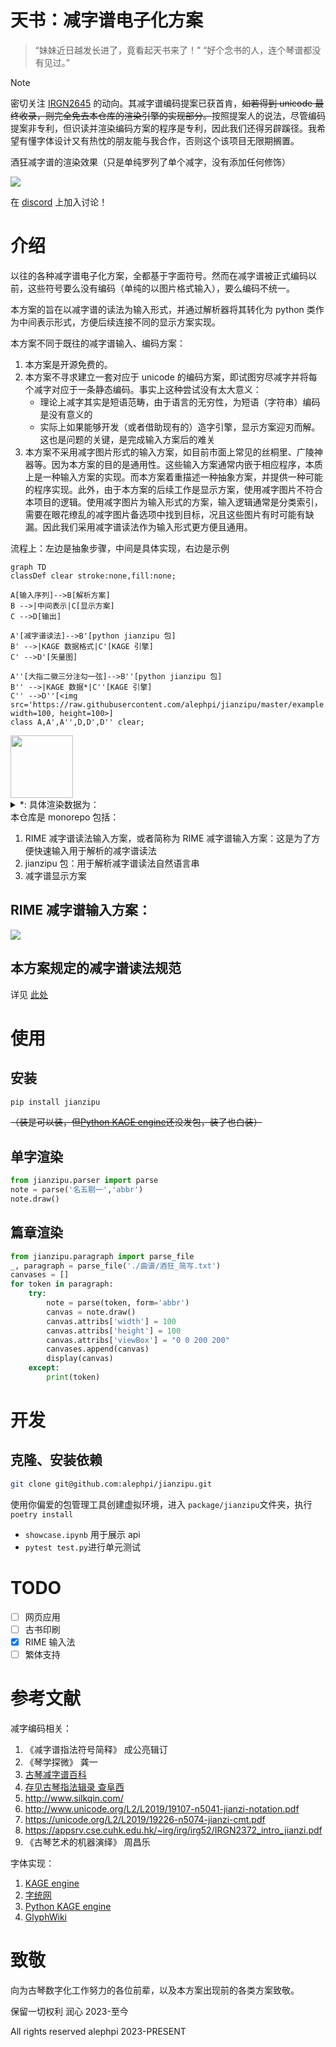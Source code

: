 # 天书：减字谱电子化方案

> “妹妹近日越发长进了，竟看起天书来了！”
> “好个念书的人，连个琴谱都没有见过。”

>[!Note]
> 密切关注 [IRGN2645](https://appsrv.cse.cuhk.edu.hk/~irg/irg/irg61/IRG61.htm) 的动向。其减字谱编码提案已获首肯，~~如若得到 unicode 最终收录，则完全免去本仓库的渲染引擎的实现部分。~~按照提案人的说法，尽管编码提案非专利，但识读并渲染编码方案的程序是专利，因此我们还得另辟蹊径。我希望有懂字体设计又有热忱的朋友能与我合作，否则这个该项目无限期搁置。

酒狂减字谱的渲染效果（只是单纯罗列了单个减字，没有添加任何修饰）

![](酒狂.png)

在 [discord](https://discord.gg/UBPK6hnUJD) 上加入讨论！

# 介绍
以往的各种减字谱电子化方案，全都基于字面符号。然而在减字谱被正式编码以前，这些符号要么没有编码（单纯的以图片格式输入），要么编码不统一。

本方案的旨在以减字谱的读法为输入形式，并通过解析器将其转化为 python 类作为中间表示形式，方便后续连接不同的显示方案实现。

本方案不同于既往的减字谱输入、编码方案：

1. 本方案是开源免费的。
2. 本方案不寻求建立一套对应于 unicode 的编码方案，即试图穷尽减字并将每个减字对应于一条静态编码。事实上这种尝试没有太大意义：
   - 理论上减字其实是短语范畴，由于语言的无穷性，为短语（字符串）编码是没有意义的
   - 实际上如果能够开发（或者借助现有的）造字引擎，显示方案迎刃而解。这也是问题的关键，是完成输入方案后的难关
3. 本方案不采用减字图片形式的输入方案，如目前市面上常见的丝桐里、广陵神器等。因为本方案的目的是通用性。这些输入方案通常内嵌于相应程序，本质上是一种输入方案的实现。而本方案着重描述一种抽象方案，并提供一种可能的程序实现。此外，由于本方案的后续工作是显示方案，使用减字图片不符合本项目的逻辑。使用减字图片为输入形式的方案，输入逻辑通常是分类索引，需要在眼花缭乱的减字图片备选项中找到目标，况且这些图片有时可能有缺漏。因此我们采用减字谱读法作为输入形式更方便且通用。

流程上：左边是抽象步骤，中间是具体实现，右边是示例

```mermaid
graph TD
classDef clear stroke:none,fill:none;

A[输入序列]-->B[解析方案]
B -->|中间表示|C[显示方案]
C -->D[输出]

A'[减字谱读法]-->B'[python jianzipu 包]
B' -->|KAGE 数据格式|C'[KAGE 引擎]
C' -->D'[矢量图]

A''[大指二徽三分注勾一弦]-->B''[python jianzipu 包]
B'' -->|KAGE 数据*|C''[KAGE 引擎]
C'' -->D''[<img src='https://raw.githubusercontent.com/alephpi/jianzipu/master/example.svg' width=100, height=100>]
class A,A',A'',D,D',D'' clear;
```

<img src='https://raw.githubusercontent.com/alephpi/jianzipu/master/example.svg' width=100, height=100>

<details>
<summary>*: 具体渲染数据为：</summary>
1:0:0:11.2:28.0:77.6:28.0:nan:nan:nan:nan$2:0:7:41.6:5.6:44.0:54.8:11.2:75.2:nan:nan$2:7:8:40.0:32.4:60.0:44.8:69.6:63.2:nan:nan$1:0:0:99.2:9.6:180.8:9.6:nan:nan:nan:nan$1:0:0:88.4:30.8:191.6:30.8:nan:nan:nan:nan$1:0:0:95.0:47.8:185.0:47.8:nan:nan:nan:nan$1:0:0:105.2:59.8:174.8:59.8:nan:nan:nan:nan$1:0:0:88.4:72.6:191.6:72.6:nan:nan:nan:nan$2:7:8:26.04:79.4:47.04:84.09:56.28:93.47:nan:nan$2:7:8:10.08:110.22:32.76:114.91:41.16:124.28999999999999:nan:nan$2:7:8:11.76:155.11:41.16:161.14:37.8:189.28:nan:nan$2:32:7:33.6:166.5:36.96:158.45999999999998:72.24:110.89:nan:nan$2:0:7:101.3:77.39:94.3:112.9:71.2:140.37:nan:nan$1:0:2:95.0:98.16:181.8:98.16:nan:nan:nan:nan$2:22:4:181.8:98.16:177.6:167.17000000000002:162.9:187.94:nan:nan$1:0:0:96.386:139.08695:165.01399999999998:139.08695:nan:nan:nan:nan

</details>
本仓库是 monorepo 包括：

1. RIME 减字谱读法输入方案，或者简称为 RIME 减字谱输入方案：这是为了方便快速输入用于解析的减字谱读法
2. jianzipu 包：用于解析减字谱读法自然语言串
3. 减字谱显示方案

## RIME 减字谱输入方案：

![](https://raw.githubusercontent.com/alephpi/jianzipu/e3908a6e23e577ad9f8e0fb1fb2a37c7bf5f33d6/im/%E5%8F%A4%E7%90%B4%E5%87%8F%E5%AD%97%E8%B0%B1%E9%94%AE%E7%9B%98%E6%96%B9%E6%A1%88.png)

## 本方案规定的减字谱读法规范

详见 [此处](https://github.com/alephpi/jianzipu/blob/master/package/jianzipu/README.md)

# 使用
## 安装

```sh
pip install jianzipu
```
~~（装是可以装，但[Python KAGE engine](https://github.com/HowardZorn/kage-engine)还没发包，装了也白装）~~
## 单字渲染
```py
from jianzipu.parser import parse
note = parse('名五剔一','abbr')
note.draw()
```
## 篇章渲染
```py
from jianzipu.paragraph import parse_file
_, paragraph = parse_file('./曲谱/酒狂_简写.txt')
canvases = []
for token in paragraph:
    try:
        note = parse(token, form='abbr')
        canvas = note.draw()
        canvas.attribs['width'] = 100
        canvas.attribs['height'] = 100
        canvas.attribs['viewBox'] = "0 0 200 200"
        canvases.append(canvas)
        display(canvas)
    except:
        print(token)
```
# 开发

## 克隆、安装依赖

```bash
git clone git@github.com:alephpi/jianzipu.git
```

使用你偏爱的包管理工具创建虚拟环境，进入 `package/jianzipu`文件夹，执行 `poetry install`

- `showcase.ipynb` 用于展示 api
- `pytest test.py`进行单元测试

# TODO

- [ ] 网页应用
- [ ] 古书印刷
- [X] RIME 输入法
- [ ] 繁体支持

# 参考文献

减字编码相关：

1. 《减字谱指法符号简释》 成公亮辑订
2. 《琴学探微》 龚一
3. [古琴减字谱百科](http://jianzipu.wikidot.com/)
4. [存见古琴指法辑录 查阜西](http://www.silkqin.com/11misc/images/zhadocs/zhazhifa.pdf)
5. http://www.silkqin.com/
6. http://www.unicode.org/L2/L2019/19107-n5041-jianzi-notation.pdf
7. https://unicode.org/L2/L2019/19226-n5074-jianzi-cmt.pdf
8. https://appsrv.cse.cuhk.edu.hk/~irg/irg/irg52/IRGN2372_intro_jianzi.pdf
9. 《古琴艺术的机器演绎》 周昌乐

字体实现：

1. [KAGE engine](https://github.com/kurgm/kage-engine)
2. [字统网](https://zi.tools/)
3. [Python KAGE engine](https://github.com/HowardZorn/kage-engine)
4. [GlyphWiki](http://en.glyphwiki.org/wiki/Group:mpsuzuki2_%e5%8f%a4%e7%90%b4%e6%b8%9b%e5%ad%97%e8%ad%9c)

# 致敬

向为古琴数字化工作努力的各位前辈，以及本方案出现前的各类方案致敬。

保留一切权利 润心 2023-至今

All rights reserved alephpi 2023-PRESENT
